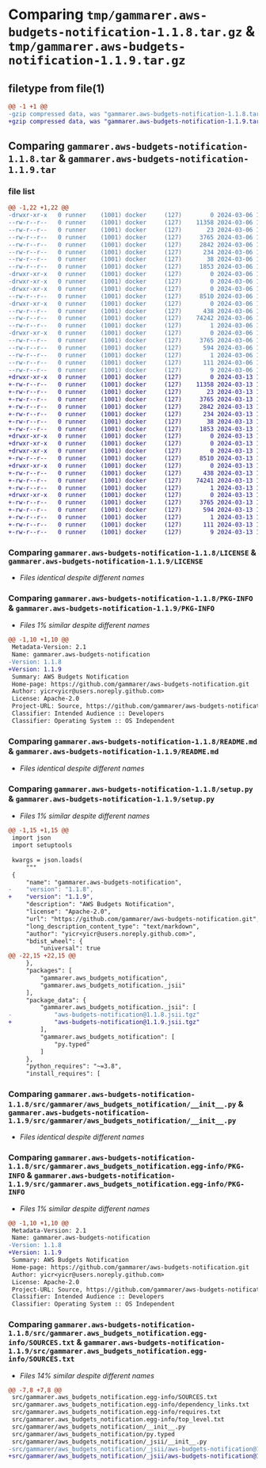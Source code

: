 # Comparing `tmp/gammarer.aws-budgets-notification-1.1.8.tar.gz` & `tmp/gammarer.aws-budgets-notification-1.1.9.tar.gz`

## filetype from file(1)

```diff
@@ -1 +1 @@
-gzip compressed data, was "gammarer.aws-budgets-notification-1.1.8.tar", last modified: Wed Mar  6 19:13:44 2024, max compression
+gzip compressed data, was "gammarer.aws-budgets-notification-1.1.9.tar", last modified: Wed Mar 13 19:17:00 2024, max compression
```

## Comparing `gammarer.aws-budgets-notification-1.1.8.tar` & `gammarer.aws-budgets-notification-1.1.9.tar`

### file list

```diff
@@ -1,22 +1,22 @@
-drwxr-xr-x   0 runner    (1001) docker     (127)        0 2024-03-06 19:13:44.020233 gammarer.aws-budgets-notification-1.1.8/
--rw-r--r--   0 runner    (1001) docker     (127)    11358 2024-03-06 19:13:33.000000 gammarer.aws-budgets-notification-1.1.8/LICENSE
--rw-r--r--   0 runner    (1001) docker     (127)       23 2024-03-06 19:13:33.000000 gammarer.aws-budgets-notification-1.1.8/MANIFEST.in
--rw-r--r--   0 runner    (1001) docker     (127)     3765 2024-03-06 19:13:44.020233 gammarer.aws-budgets-notification-1.1.8/PKG-INFO
--rw-r--r--   0 runner    (1001) docker     (127)     2842 2024-03-06 19:13:33.000000 gammarer.aws-budgets-notification-1.1.8/README.md
--rw-r--r--   0 runner    (1001) docker     (127)      234 2024-03-06 19:13:33.000000 gammarer.aws-budgets-notification-1.1.8/pyproject.toml
--rw-r--r--   0 runner    (1001) docker     (127)       38 2024-03-06 19:13:44.020233 gammarer.aws-budgets-notification-1.1.8/setup.cfg
--rw-r--r--   0 runner    (1001) docker     (127)     1853 2024-03-06 19:13:33.000000 gammarer.aws-budgets-notification-1.1.8/setup.py
-drwxr-xr-x   0 runner    (1001) docker     (127)        0 2024-03-06 19:13:44.020233 gammarer.aws-budgets-notification-1.1.8/src/
-drwxr-xr-x   0 runner    (1001) docker     (127)        0 2024-03-06 19:13:44.020233 gammarer.aws-budgets-notification-1.1.8/src/gammarer/
-drwxr-xr-x   0 runner    (1001) docker     (127)        0 2024-03-06 19:13:44.020233 gammarer.aws-budgets-notification-1.1.8/src/gammarer/aws_budgets_notification/
--rw-r--r--   0 runner    (1001) docker     (127)     8510 2024-03-06 19:13:33.000000 gammarer.aws-budgets-notification-1.1.8/src/gammarer/aws_budgets_notification/__init__.py
-drwxr-xr-x   0 runner    (1001) docker     (127)        0 2024-03-06 19:13:44.020233 gammarer.aws-budgets-notification-1.1.8/src/gammarer/aws_budgets_notification/_jsii/
--rw-r--r--   0 runner    (1001) docker     (127)      438 2024-03-06 19:13:33.000000 gammarer.aws-budgets-notification-1.1.8/src/gammarer/aws_budgets_notification/_jsii/__init__.py
--rw-r--r--   0 runner    (1001) docker     (127)    74242 2024-03-06 19:13:33.000000 gammarer.aws-budgets-notification-1.1.8/src/gammarer/aws_budgets_notification/_jsii/aws-budgets-notification@1.1.8.jsii.tgz
--rw-r--r--   0 runner    (1001) docker     (127)        1 2024-03-06 19:13:33.000000 gammarer.aws-budgets-notification-1.1.8/src/gammarer/aws_budgets_notification/py.typed
-drwxr-xr-x   0 runner    (1001) docker     (127)        0 2024-03-06 19:13:44.020233 gammarer.aws-budgets-notification-1.1.8/src/gammarer.aws_budgets_notification.egg-info/
--rw-r--r--   0 runner    (1001) docker     (127)     3765 2024-03-06 19:13:43.000000 gammarer.aws-budgets-notification-1.1.8/src/gammarer.aws_budgets_notification.egg-info/PKG-INFO
--rw-r--r--   0 runner    (1001) docker     (127)      594 2024-03-06 19:13:43.000000 gammarer.aws-budgets-notification-1.1.8/src/gammarer.aws_budgets_notification.egg-info/SOURCES.txt
--rw-r--r--   0 runner    (1001) docker     (127)        1 2024-03-06 19:13:43.000000 gammarer.aws-budgets-notification-1.1.8/src/gammarer.aws_budgets_notification.egg-info/dependency_links.txt
--rw-r--r--   0 runner    (1001) docker     (127)      111 2024-03-06 19:13:43.000000 gammarer.aws-budgets-notification-1.1.8/src/gammarer.aws_budgets_notification.egg-info/requires.txt
--rw-r--r--   0 runner    (1001) docker     (127)        9 2024-03-06 19:13:43.000000 gammarer.aws-budgets-notification-1.1.8/src/gammarer.aws_budgets_notification.egg-info/top_level.txt
+drwxr-xr-x   0 runner    (1001) docker     (127)        0 2024-03-13 19:17:00.717109 gammarer.aws-budgets-notification-1.1.9/
+-rw-r--r--   0 runner    (1001) docker     (127)    11358 2024-03-13 19:16:49.000000 gammarer.aws-budgets-notification-1.1.9/LICENSE
+-rw-r--r--   0 runner    (1001) docker     (127)       23 2024-03-13 19:16:49.000000 gammarer.aws-budgets-notification-1.1.9/MANIFEST.in
+-rw-r--r--   0 runner    (1001) docker     (127)     3765 2024-03-13 19:17:00.717109 gammarer.aws-budgets-notification-1.1.9/PKG-INFO
+-rw-r--r--   0 runner    (1001) docker     (127)     2842 2024-03-13 19:16:49.000000 gammarer.aws-budgets-notification-1.1.9/README.md
+-rw-r--r--   0 runner    (1001) docker     (127)      234 2024-03-13 19:16:49.000000 gammarer.aws-budgets-notification-1.1.9/pyproject.toml
+-rw-r--r--   0 runner    (1001) docker     (127)       38 2024-03-13 19:17:00.717109 gammarer.aws-budgets-notification-1.1.9/setup.cfg
+-rw-r--r--   0 runner    (1001) docker     (127)     1853 2024-03-13 19:16:49.000000 gammarer.aws-budgets-notification-1.1.9/setup.py
+drwxr-xr-x   0 runner    (1001) docker     (127)        0 2024-03-13 19:17:00.713109 gammarer.aws-budgets-notification-1.1.9/src/
+drwxr-xr-x   0 runner    (1001) docker     (127)        0 2024-03-13 19:17:00.713109 gammarer.aws-budgets-notification-1.1.9/src/gammarer/
+drwxr-xr-x   0 runner    (1001) docker     (127)        0 2024-03-13 19:17:00.713109 gammarer.aws-budgets-notification-1.1.9/src/gammarer/aws_budgets_notification/
+-rw-r--r--   0 runner    (1001) docker     (127)     8510 2024-03-13 19:16:49.000000 gammarer.aws-budgets-notification-1.1.9/src/gammarer/aws_budgets_notification/__init__.py
+drwxr-xr-x   0 runner    (1001) docker     (127)        0 2024-03-13 19:17:00.717109 gammarer.aws-budgets-notification-1.1.9/src/gammarer/aws_budgets_notification/_jsii/
+-rw-r--r--   0 runner    (1001) docker     (127)      438 2024-03-13 19:16:49.000000 gammarer.aws-budgets-notification-1.1.9/src/gammarer/aws_budgets_notification/_jsii/__init__.py
+-rw-r--r--   0 runner    (1001) docker     (127)    74241 2024-03-13 19:16:49.000000 gammarer.aws-budgets-notification-1.1.9/src/gammarer/aws_budgets_notification/_jsii/aws-budgets-notification@1.1.9.jsii.tgz
+-rw-r--r--   0 runner    (1001) docker     (127)        1 2024-03-13 19:16:49.000000 gammarer.aws-budgets-notification-1.1.9/src/gammarer/aws_budgets_notification/py.typed
+drwxr-xr-x   0 runner    (1001) docker     (127)        0 2024-03-13 19:17:00.713109 gammarer.aws-budgets-notification-1.1.9/src/gammarer.aws_budgets_notification.egg-info/
+-rw-r--r--   0 runner    (1001) docker     (127)     3765 2024-03-13 19:17:00.000000 gammarer.aws-budgets-notification-1.1.9/src/gammarer.aws_budgets_notification.egg-info/PKG-INFO
+-rw-r--r--   0 runner    (1001) docker     (127)      594 2024-03-13 19:17:00.000000 gammarer.aws-budgets-notification-1.1.9/src/gammarer.aws_budgets_notification.egg-info/SOURCES.txt
+-rw-r--r--   0 runner    (1001) docker     (127)        1 2024-03-13 19:17:00.000000 gammarer.aws-budgets-notification-1.1.9/src/gammarer.aws_budgets_notification.egg-info/dependency_links.txt
+-rw-r--r--   0 runner    (1001) docker     (127)      111 2024-03-13 19:17:00.000000 gammarer.aws-budgets-notification-1.1.9/src/gammarer.aws_budgets_notification.egg-info/requires.txt
+-rw-r--r--   0 runner    (1001) docker     (127)        9 2024-03-13 19:17:00.000000 gammarer.aws-budgets-notification-1.1.9/src/gammarer.aws_budgets_notification.egg-info/top_level.txt
```

### Comparing `gammarer.aws-budgets-notification-1.1.8/LICENSE` & `gammarer.aws-budgets-notification-1.1.9/LICENSE`

 * *Files identical despite different names*

### Comparing `gammarer.aws-budgets-notification-1.1.8/PKG-INFO` & `gammarer.aws-budgets-notification-1.1.9/PKG-INFO`

 * *Files 1% similar despite different names*

```diff
@@ -1,10 +1,10 @@
 Metadata-Version: 2.1
 Name: gammarer.aws-budgets-notification
-Version: 1.1.8
+Version: 1.1.9
 Summary: AWS Budgets Notification
 Home-page: https://github.com/gammarer/aws-budgets-notification.git
 Author: yicr<yicr@users.noreply.github.com>
 License: Apache-2.0
 Project-URL: Source, https://github.com/gammarer/aws-budgets-notification.git
 Classifier: Intended Audience :: Developers
 Classifier: Operating System :: OS Independent
```

### Comparing `gammarer.aws-budgets-notification-1.1.8/README.md` & `gammarer.aws-budgets-notification-1.1.9/README.md`

 * *Files identical despite different names*

### Comparing `gammarer.aws-budgets-notification-1.1.8/setup.py` & `gammarer.aws-budgets-notification-1.1.9/setup.py`

 * *Files 1% similar despite different names*

```diff
@@ -1,15 +1,15 @@
 import json
 import setuptools
 
 kwargs = json.loads(
     """
 {
     "name": "gammarer.aws-budgets-notification",
-    "version": "1.1.8",
+    "version": "1.1.9",
     "description": "AWS Budgets Notification",
     "license": "Apache-2.0",
     "url": "https://github.com/gammarer/aws-budgets-notification.git",
     "long_description_content_type": "text/markdown",
     "author": "yicr<yicr@users.noreply.github.com>",
     "bdist_wheel": {
         "universal": true
@@ -22,15 +22,15 @@
     },
     "packages": [
         "gammarer.aws_budgets_notification",
         "gammarer.aws_budgets_notification._jsii"
     ],
     "package_data": {
         "gammarer.aws_budgets_notification._jsii": [
-            "aws-budgets-notification@1.1.8.jsii.tgz"
+            "aws-budgets-notification@1.1.9.jsii.tgz"
         ],
         "gammarer.aws_budgets_notification": [
             "py.typed"
         ]
     },
     "python_requires": "~=3.8",
     "install_requires": [
```

### Comparing `gammarer.aws-budgets-notification-1.1.8/src/gammarer/aws_budgets_notification/__init__.py` & `gammarer.aws-budgets-notification-1.1.9/src/gammarer/aws_budgets_notification/__init__.py`

 * *Files identical despite different names*

### Comparing `gammarer.aws-budgets-notification-1.1.8/src/gammarer.aws_budgets_notification.egg-info/PKG-INFO` & `gammarer.aws-budgets-notification-1.1.9/src/gammarer.aws_budgets_notification.egg-info/PKG-INFO`

 * *Files 1% similar despite different names*

```diff
@@ -1,10 +1,10 @@
 Metadata-Version: 2.1
 Name: gammarer.aws-budgets-notification
-Version: 1.1.8
+Version: 1.1.9
 Summary: AWS Budgets Notification
 Home-page: https://github.com/gammarer/aws-budgets-notification.git
 Author: yicr<yicr@users.noreply.github.com>
 License: Apache-2.0
 Project-URL: Source, https://github.com/gammarer/aws-budgets-notification.git
 Classifier: Intended Audience :: Developers
 Classifier: Operating System :: OS Independent
```

### Comparing `gammarer.aws-budgets-notification-1.1.8/src/gammarer.aws_budgets_notification.egg-info/SOURCES.txt` & `gammarer.aws-budgets-notification-1.1.9/src/gammarer.aws_budgets_notification.egg-info/SOURCES.txt`

 * *Files 14% similar despite different names*

```diff
@@ -7,8 +7,8 @@
 src/gammarer.aws_budgets_notification.egg-info/SOURCES.txt
 src/gammarer.aws_budgets_notification.egg-info/dependency_links.txt
 src/gammarer.aws_budgets_notification.egg-info/requires.txt
 src/gammarer.aws_budgets_notification.egg-info/top_level.txt
 src/gammarer/aws_budgets_notification/__init__.py
 src/gammarer/aws_budgets_notification/py.typed
 src/gammarer/aws_budgets_notification/_jsii/__init__.py
-src/gammarer/aws_budgets_notification/_jsii/aws-budgets-notification@1.1.8.jsii.tgz
+src/gammarer/aws_budgets_notification/_jsii/aws-budgets-notification@1.1.9.jsii.tgz
```

